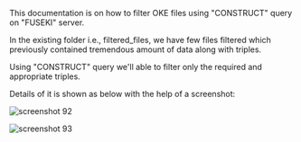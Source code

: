 This documentation is on how to filter OKE files using "CONSTRUCT" query on "FUSEKI" server.

In the existing folder i.e., filtered_files, we have few files filtered which previously contained tremendous amount of data along with triples.

Using "CONSTRUCT" query we'll able to filter only the required and appropriate triples. 

Details of it is shown as below with the help of a screenshot:

![screenshot 92](https://user-images.githubusercontent.com/39854185/51462657-7b596480-1d61-11e9-90a8-e6956ed1b48f.png)

![screenshot 93](https://user-images.githubusercontent.com/39854185/51462774-bfe50000-1d61-11e9-8982-3c648f097969.png)
